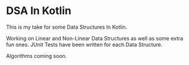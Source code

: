 # DSA In Kotlin
This is my take for some Data Structures In Kotlin.

Working on Linear and Non-Linear Data Structures as well as some extra fun ones.
JUnit Tests have been written for each Data Structure.

Algorithms coming soon.
